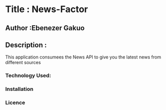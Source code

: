 # Title : News-Factor

## Author :Ebenezer Gakuo

## Description :
This application consumees the News API to give you the latest news from different sources

### Technology Used:

### Installation

### Licence
